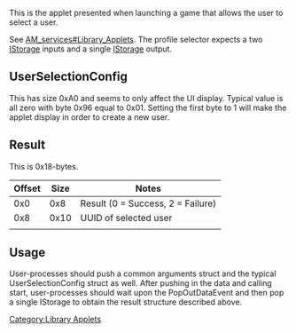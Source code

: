 This is the applet presented when launching a game that allows the user
to select a user.

See
[AM\_services\#Library\_Applets](AM%20services#Library%20Applets.md##Library_Applets "wikilink").
The profile selector expects a two
[IStorage](AM%20services#IStorage.md##IStorage "wikilink") inputs and a
single [IStorage](AM%20services#IStorage.md##IStorage "wikilink")
output.

## UserSelectionConfig

This has size 0xA0 and seems to only affect the UI display. Typical
value is all zero with byte 0x96 equal to 0x01. Setting the first byte
to 1 will make the applet display in order to create a new user.

## Result

This is 0x18-bytes.

| Offset | Size | Notes                             |
| ------ | ---- | --------------------------------- |
| 0x0    | 0x8  | Result (0 = Success, 2 = Failure) |
| 0x8    | 0x10 | UUID of selected user             |
|        |      |                                   |

## Usage

User-processes should push a common arguments struct and the typical
UserSelectionConfig struct as well. After pushing in the data and
calling start, user-processes should wait upon the PopOutDataEvent and
then pop a single IStorage to obtain the result structure described
above.

[Category:Library Applets](Category:Library_Applets "wikilink")
